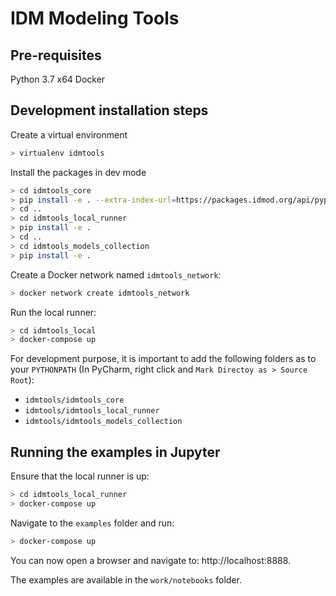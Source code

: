 # IDM Modeling Tools

## Pre-requisites
Python 3.7 x64
Docker

## Development installation steps
Create a virtual environment
```bash
> virtualenv idmtools
```

Install the packages in dev mode
```bash
> cd idmtools_core
> pip install -e . --extra-index-url=https://packages.idmod.org/api/pypi/pypi-production/simple
> cd ..
> cd idmtools_local_runner
> pip install -e .
> cd ..
> cd idmtools_models_collection
> pip install -e .
```

Create a Docker network named `idmtools_network`:
```bash
> docker network create idmtools_network
```

Run the local runner:
```bash
> cd idmtools_local
> docker-compose up
```

For development purpose, it is important to add the following folders as to your `PYTHONPATH` (In PyCharm, right click and `Mark Directoy as > Source Root`):
- `idmtools/idmtools_core`
- `idmtools/idmtools_local_runner`
- `idmtools/idmtools_models_collection`

## Running the examples in Jupyter
Ensure that the local runner is up:
```bash
> cd idmtools_local_runner
> docker-compose up
```

Navigate to the `examples` folder and run:
```bash
> docker-compose up
```

You can now open a browser and navigate to: http://localhost:8888.

The examples are available in the `work/notebooks` folder.
